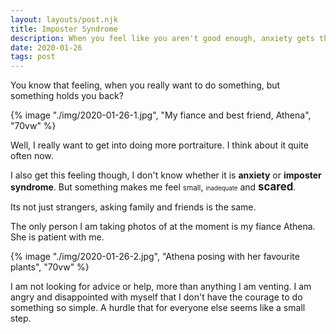 ```yaml
---
layout: layouts/post.njk
title: Imposter Syndrome
description: When you feel like you aren't good enough, anxiety gets the better of you
date: 2020-01-26
tags: post
---
```


You know that feeling, when you really want to do something, but something holds you back?

{% image "./img/2020-01-26-1.jpg", "My fiance and best friend, Athena", "70vw" %}

Well, I really want to get into doing more portraiture. I think about it quite often now. 

I also get this feeling though, I don't know whether it is **anxiety** or **imposter syndrome**. But something makes me feel <small>small</small>, <small><small>inadequate</small></small> and <big>**scared**</big>.

Its not just strangers, asking family and friends is the same.

The only person I am taking photos of at the moment is my fiance Athena. She is patient with me.

{% image "./img/2020-01-26-2.jpg", "Athena posing with her favourite plants", "70vw" %}

I am not looking for advice or help, more than anything I am venting. I am angry and disappointed with myself that I don't have the courage to do something so simple. A hurdle that for everyone else seems like a small step.